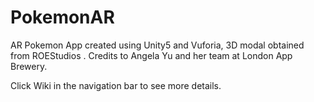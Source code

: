 # PokemonAR
AR Pokemon App created using Unity5 and Vuforia, 3D modal obtained from ROEStudios . Credits to Angela Yu and her team at London App Brewery. 


Click Wiki in the navigation bar to see more details.
